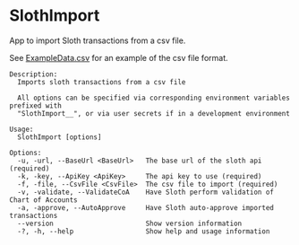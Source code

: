 # SlothImport
App to import Sloth transactions from a csv file.

See [ExampleData.csv](SlothImport/data/ExampleData.csv) for an example of the csv file format.


```
Description:
  Imports sloth transactions from a csv file

  All options can be specified via corresponding environment variables prefixed with
  "SlothImport__", or via user secrets if in a development environment

Usage:
  SlothImport [options]

Options:
  -u, -url, --BaseUrl <BaseUrl>   The base url of the sloth api (required)
  -k, -key, --ApiKey <ApiKey>     The api key to use (required)
  -f, -file, --CsvFile <CsvFile>  The csv file to import (required)
  -v, -validate, --ValidateCoA    Have Sloth perform validation of Chart of Accounts
  -a, -approve, --AutoApprove     Have Sloth auto-approve imported transactions
  --version                       Show version information
  -?, -h, --help                  Show help and usage information
```